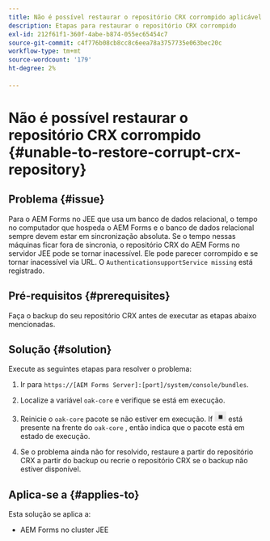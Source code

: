 ```yaml
---
title: Não é possível restaurar o repositório CRX corrompido aplicável ao servidor de cluster JEE
description: Etapas para restaurar o repositório CRX corrompido
exl-id: 212f61f1-360f-4abe-b874-055ec65454c7
source-git-commit: c4f776b08cb8cc8c6eea78a3757735e063bec20c
workflow-type: tm+mt
source-wordcount: '179'
ht-degree: 2%

---
```


# Não é possível restaurar o repositório CRX corrompido {#unable-to-restore-corrupt-crx-repository}

## Problema {#issue}

Para o AEM Forms no JEE que usa um banco de dados relacional, o tempo no computador que hospeda o AEM Forms e o banco de dados relacional sempre devem estar em sincronização absoluta. Se o tempo nessas máquinas ficar fora de sincronia, o repositório CRX do AEM Forms no servidor JEE pode se tornar inacessível. Ele pode parecer corrompido e se tornar inacessível via URL. O `AuthenticationsupportService missing` está registrado.

## Pré-requisitos {#prerequisites}

Faça o backup do seu repositório CRX antes de executar as etapas abaixo mencionadas.

## Solução {#solution}

Execute as seguintes etapas para resolver o problema:
1. Ir para  `https://[AEM Forms Server]:[port]/system/console/bundles`.

1. Localize a variável `oak-core` e verifique se está em execução.

1. Reinicie o `oak-core` pacote se não estiver em execução. If  ![Botão Pausar](/help/forms/using/assets/stop.png) está presente na frente do `oak-core` , então indica que o pacote está em estado de execução.

1. Se o problema ainda não for resolvido, restaure a partir do repositório CRX a partir do backup ou recrie o repositório CRX se o backup não estiver disponível.


## Aplica-se a {#applies-to}

Esta solução se aplica a:

* AEM Forms no cluster JEE